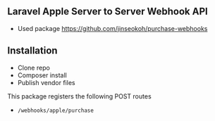 ## Laravel Apple Server to Server Webhook API
- Used package https://github.com/jinseokoh/purchase-webhooks
## Installation
- Clone repo
- Composer install
- Publish vendor files

This package registers the following POST routes

- `/webhooks/apple/purchase`
